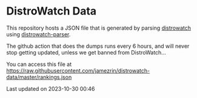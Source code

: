 # DistroWatch Data

This repository hosts a JSON file that is generated by parsing [distrowatch](https://distrowatch.com) using [distrowatch-parser](https://github.com/jamezrin/distrowatch-parser).

The github action that does the dumps runs every 6 hours, and will never stop getting updated, unless we get banned from DistroWatch...

You can access this file at https://raw.githubusercontent.com/jamezrin/distrowatch-data/master/rankings.json

Last updated on 2023-10-30 00:46
